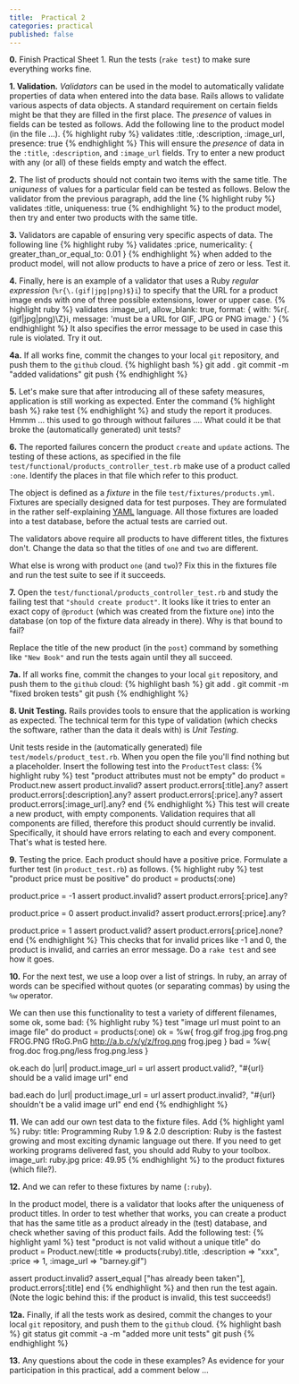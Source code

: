 ```yaml
---
title:  Practical 2
categories: practical
published: false
---
```


**0.** Finish Practical Sheet 1.  Run the tests (`rake test`) to make
sure everything works fine.

**1. Validation.** _Validators_ can be used in the model to automatically validate properties
of data when entered into the data base.
Rails allows to validate various aspects of data objects.
A standard requirement on certain fields might be that they are filled
in the first place.
The _presence_ of values in fields can be tested as follows.
Add the following line to the product model
(in the file ...).
{% highlight ruby %}
validates :title, :description, :image_url, presence: true
{% endhighlight %}
This will ensure the _presence_ of data in the
`:title`, `:description`, and `:image_url` fields.
Try to enter a new product with any (or all) of these fields empty
and watch the effect.

**2.** The list of products should not contain two items with the same title.
The _uniquness_ of values for a particular field can be tested as follows.
Below the validator from the previous paragraph,
add the line
{% highlight ruby %}
validates :title, uniqueness: true
{% endhighlight %}
to the product model, then try and enter two products with the same
title.

**3.** Validators are capable of ensuring very specific aspects of
 data.  The following line
{% highlight ruby %}
validates :price, numericality: { greater_than_or_equal_to: 0.01 }
{% endhighlight %}
when added to the product model, will not allow products to have
a price of zero or less.   Test it.

**4.** Finally, here is an example of a validator that uses
a Ruby _regular expression_ (`%r{\.(gif|jpg|png)$}i`)
to specify that the URL for a product image
ends with one of three possible extensions, lower or upper case.
{% highlight ruby %}
validates :image_url, allow_blank: true, format: {
  with: %r{\.(gif|jpg|png)\Z}i,
  message: 'must be a URL for GIF, JPG or PNG image.'
}
{% endhighlight %}
It also specifies the error message to be used in case this
rule is violated.  Try it out.

**4a.** If all works fine, commit the changes to your local `git`
repository, and push them to the `github` cloud.
{% highlight bash %}
git add .
git commit -m "added validations"
git push
{% endhighlight %}

**5.** Let's make sure that after
introducing all of these safety measures,
application is still working as expected.
Enter the command
{% highlight bash %}
rake test
{% endhighlight %}
and study the report it produces.  Hmmm ... this used to go
through without failures .... What could it be that broke the
(automatically generated) unit tests?

**6.** The reported failures concern the product `create` and `update`
actions.  The testing of these actions, as specified in the file
`test/functional/products_controller_test.rb` make use of a product
called `:one`.  Identify the places in that file which refer to this product.

The object is defined as a _fixture_ in the file
`test/fixtures/products.yml`.  Fixtures are specially designed data
for test purposes.  They are formulated in the rather self-explaining
[YAML](http://en.wikipedia.org/wiki/YAML) language.
All those fixtures are loaded into a test database,
before the actual tests are carried out.

The validators above require all products to have different titles,
the fixtures don't.  Change the data so that the titles of `one` and `two` are different.

What else is wrong with product `one` (and `two`)? Fix this in the
fixtures file and run the test suite to see if it succeeds.

**7.** Open the `test/functional/products_controller_test.rb` and
study the failing test that `"should create product"`.
It looks like it tries to enter an exact copy of `@product`
(which was created from the fixture `one`) into the database
(on top of the fixture data already in there).  Why is that bound to
fail?

Replace the title of the new product (in the `post`) command by
something like `"New Book"` and run the tests again until they all
succeed.

**7a.** If all works fine, commit the changes to your local `git`
repository, and push them to the `github` cloud:
{% highlight bash %}
git add .
git commit -m "fixed broken tests"
git push
{% endhighlight %}

**8. Unit Testing.**   Rails provides tools to ensure
that the application is working as expected.  The technical term
for this type of validation (which checks the software,
rather than the data it deals with) is _Unit Testing_.

Unit tests reside in the (automatically generated) file
`test/models/product_test.rb`.  When you open the file you'll find
nothing but a placeholder.
Insert the following test into the `ProductTest` class:
{% highlight ruby %}
test "product attributes must not be empty" do
  product = Product.new
  assert product.invalid?
  assert product.errors[:title].any?
  assert product.errors[:description].any?
  assert product.errors[:price].any?
  assert product.errors[:image_url].any?
end
{% endhighlight %}
This test will create a new product, with empty components. Validation requires
that all components are filled, therefore this product should currently
be invalid.  Specifically, it should have errors relating to each and every component.  That's what is tested here.

**9.** Testing the price.  Each product should have a positive  price.
Formulate a further test (in `product_test.rb`) as follows.
{% highlight ruby %}
test "product price must be positive" do
  product = products(:one)

  product.price = -1
  assert product.invalid?
  assert product.errors[:price].any?

  product.price = 0
  assert product.invalid?
  assert product.errors[:price].any?

  product.price = 1
  assert product.valid?
  assert product.errors[:price].none?
end
{% endhighlight %}
This checks that for invalid prices like -1 and 0, the product is invalid, and
carries an error message.
Do a `rake test` and see how it goes.

**10.** For the next test, we use a loop over a list of strings.
In ruby, an array of words can be specified without quotes
(or separating commas) by using the `%w` operator.

We can then use this functionality to test a variety of different filenames, some ok, some bad:
{% highlight ruby %}
test "image url must point to an image file" do
  product = products(:one)
  ok = %w{ frog.gif frog.jpg frog.png FROG.PNG fRoG.PnG
           http://a.b.c/x/y/z/frog.png frog.jpeg }
  bad = %w{ frog.doc frog.png/less frog.png.less }

  ok.each do |url|
    product.image_url = url
    assert product.valid?, "#{url} should be a valid image url"
  end

  bad.each do |url|
    product.image_url = url
    assert product.invalid?, "#{url} shouldn't be a valid image url"
  end
end
{% endhighlight %}

**11.** We can add our own test data to the fixture files.
Add
{% highlight yaml %}
ruby:
  title: Programming Ruby 1.9 & 2.0
  description:
    Ruby is the fastest growing and most exciting dynamic language
    out there. If you need to get working programs delivered fast,
    you should add Ruby to your toolbox.
  image_url: ruby.jpg
  price: 49.95
{% endhighlight %}
to the product fixtures (which file?).

**12.** And we can refer to these fixtures by name (`:ruby`).

In the product model, there is a validator that looks after the uniqueness of
product titles.  In order to test whether that works, you can create a
product that has the same title as a product already in the (test)
database, and check whether saving of this product fails.  Add the following test:
{% highlight yaml %}
test "product is not valid without a unique title" do
  product = Product.new(:title       => products(:ruby).title,
                        :description => "xxx",
                        :price       => 1,
                        :image_url   => "barney.gif")

  assert product.invalid?
  assert_equal ["has already been taken"], product.errors[:title]
end
{% endhighlight %}
and then run the test again.  (Note the logic behind this: if
the product is invalid, this test succeeds!)

**12a.** Finally, if all the tests work as desired, commit the changes
to your local `git` repository, and push them to the `github` cloud.
{% highlight bash %}
git status
git commit -a -m "added more unit tests"
git push
{% endhighlight %}

**13.** Any questions about the code in these examples? As evidence
for your participation in this practical, add a comment below ...
